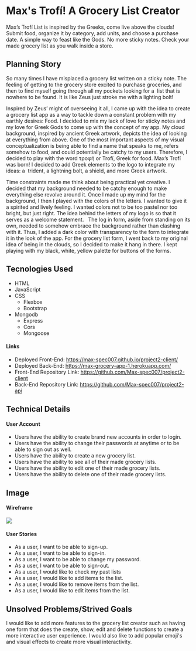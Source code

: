 # Max's Trofí! A Grocery List Creator
Max’s Trofí List is inspired by the Greeks, come live above the clouds! Submit
food, organize it by category, add units, and choose a purchase date. A simple
way to feast like the Gods. No more sticky notes. Check your made grocery list
as you walk inside a store.
## Planning Story
So many times I have misplaced a grocery list written on a sticky note. The
feeling of getting to the grocery store excited to purchase groceries, and then
to find myself going through all my pockets looking for a  list that is nowhere
to be found. It is like Zeus just stroke me with a lighting bolt! 

Inspired by Zeus’ might of overseeing it all, I came up with the idea to create
a grocery list app as a way to tackle down a constant problem with my earthly
desires: Food. I decided to mix my lack of love for sticky notes and my love for
Greek Gods to come up with the concept of my app. My cloud background, inspired
by ancient Greek artwork, depicts the idea of looking at everything from above.
One of the most important aspects of my visual conceptualization is being able
to find a name that speaks to me, refers somehow to food, and could potentially
be catchy to my users. Therefore, I decided to play with the word τροφή or Trofí,
Greek for food. Max’s Trofí was born! I decided to add Greek elements to the
logo to integrate my ideas: a  trident, a lightning bolt, a shield, and more
Greek artwork. 

Time constraints made me think about being practical yet creative. I decided
that my background needed to be catchy enough to make everything else revolve
around it. Once I made up my mind for the background, I then I played with the
colors of the letters. I wanted to give it a spirited and lively feeling.
I wanted colors not to be too pastel nor too bright, but just right. The idea
behind the letters of my logo is so that it serves as a welcome statement.
 
The log in form, aside from standing on its own, needed to somehow embrace the
background rather than clashing with it. Thus, I added a dark color with
transparency to the form to integrate it in the look of the app. For the grocery
list form, I went back to my original idea of being in the clouds, so I decided
to make it hang in there. I kept playing with my black, white, yellow palette
for buttons of the forms.
## Tecnologies Used
- HTML
- JavaScript
- CSS
   + Flexbox
   + Bootstrap
- Mongodb
  + Express
  + Cors
  + Mongoose
#### Links
- Deployed Front-End: <https://max-spec007.github.io/project2-client/>
- Deployed Back-End: <https://max-grocery-app-1.herokuapp.com/>
- Front-End Repository Link: <https://github.com/Max-spec007/project2-client>
- Back-End Repository Link: <https://github.com/Max-spec007/project2-api>
## Technical Details
#### User Account
- Users have the ability to create brand new accounts in order to login.
- Users have the ability to change their passwords at anytime or to be able to
  sign out as well.
- Users have the ability to create a new grocery list.
- Users have the ability to see all of their made grocery lists.
- Users have the ability to edit one of their made grocery lists.
- Users have the ability to delete one of their made grocery lists.
## Image
#### Wireframe
![](https://media.git.generalassemb.ly/user/30432/files/d00ee600-f7b5-11ea-8961-b12eb9596a9c)
#### User Stories
- As a user, I want to be able to sign-up.
- As a user, I want to be able to sign-in.
- As a user, I want to be able to change my password.
- As a user, I want to be able to sign-out.
- As a user, I would like to check my past lists
- As a user, I would like to add items to the list.
- As a user, I would like to remove items from the list.
- As a user, I would like to edit items from the list.
## Unsolved Problems/Strived Goals
I would like to add more features to the grocery list creator such as having one
form that does the create, show, edit and delete functions to create a more
interactive user experience. I would also like to add popular emoji's and visual
effects to create more visual interactivity.
